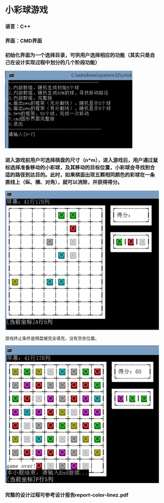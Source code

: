 # 小彩球游戏

### 语言：C++

### 界面：CMD界面

### 初始化界面为一个选择目录，可供用户选择相应的功能（其实只是自己在设计实现过程中划分的几个阶段功能）

![image](https://github.com/TongJiayan/CMD-Color-ball/blob/master/images/1.png)

### 进入游戏前用户可选择棋盘的尺寸（n*m），进入游戏后，用户通过鼠标选择准备移动的小彩球，及其移动的目标位置，小彩球会寻找到合适的路径到达目的。此时，如果棋面出现五颗相同颜色的彩球在一条直线上（纵、横、对角），就可以消除，并获得得分。

![image](https://github.com/TongJiayan/CMD-Color-ball/blob/master/images/2.png)

游戏终止条件是棋盘被完全填充，没有空余位置。

![image](https://github.com/TongJiayan/CMD-Color-ball/blob/master/images/3.png)

### 完整的设计过程可参考设计报告report-color-linez.pdf